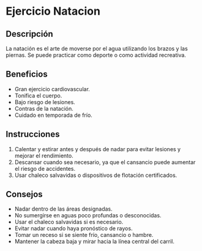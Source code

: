 # Ejercicio Natacion

## Descripción
La natación es el arte de moverse por el agua utilizando los brazos y las piernas. Se puede practicar como deporte o como actividad recreativa. 

## Beneficios
- Gran ejercicio cardiovascular.
- Tonifica el cuerpo.
- Bajo riesgo de lesiones.
- Contras de la natación. 
- Cuidado en temporada de frío.

## Instrucciones
1. Calentar y estirar antes y después de nadar para evitar lesiones y mejorar el rendimiento. 
2. Descansar cuando sea necesario, ya que el cansancio puede aumentar el riesgo de accidentes. 
3. Usar chaleco salvavidas o dispositivos de flotación certificados. 

## Consejos
- Nadar dentro de las áreas designadas.
- No sumergirse en aguas poco profundas o desconocidas.
- Usar el chaleco salvavidas si es necesario.
- Evitar nadar cuando haya pronóstico de rayos.
- Tomar un receso si se siente frío, cansancio o hambre.
- Mantener la cabeza baja y mirar hacia la línea central del carril.